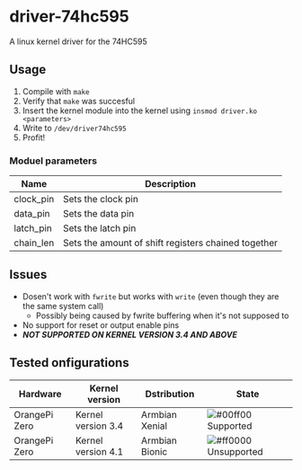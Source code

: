# driver-74hc595

A linux kernel driver for the 74HC595

## Usage

1. Compile with `make`
2. Verify that `make` was succesful
3. Insert the kernel module into the kernel using `insmod driver.ko <parameters>`
4. Write to `/dev/driver74hc595`
5. Profit!

### Moduel parameters
Name | Description
-----|------------
clock_pin | Sets the clock pin
data_pin | Sets the data pin
latch_pin | Sets the latch pin
chain_len | Sets the amount of shift registers chained together

## Issues

 - Dosen't work with `fwrite` but works with `write` (even though they are the same system call)
   - Possibly being caused by fwrite buffering when it's not supposed to
 - No support for reset or output enable pins
 - ***NOT SUPPORTED ON KERNEL VERSION 3.4 AND ABOVE***
 
## Tested onfigurations
Hardware | Kernel version | Dstribution | State
---------|----------------|-------------|------
OrangePi Zero | Kernel version 3.4 | Armbian Xenial | ![#00ff00](https://placehold.it/15/00ff00/000000?text=+) Supported
OrangePi Zero | Kernel version 4.1 | Armbian Bionic | ![#ff0000](https://placehold.it/15/ff0000/000000?text=+) Unsupported
